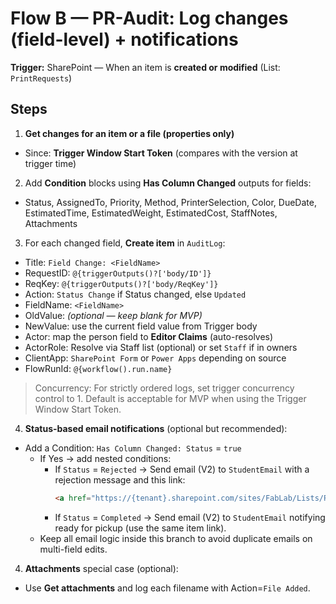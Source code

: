 # Flow B — PR-Audit: Log changes (field-level) + notifications

**Trigger:** SharePoint — When an item is **created or modified** (List: `PrintRequests`)

## Steps
1) **Get changes for an item or a file (properties only)**
- Since: **Trigger Window Start Token** (compares with the version at trigger time)

2) Add **Condition** blocks using **Has Column Changed** outputs for fields:
- Status, AssignedTo, Priority, Method, PrinterSelection, Color, DueDate, EstimatedTime, EstimatedWeight, EstimatedCost, StaffNotes, Attachments

3) For each changed field, **Create item** in `AuditLog`:
- Title: `Field Change: <FieldName>`
- RequestID: `@{triggerOutputs()?['body/ID']}`
- ReqKey: `@{triggerOutputs()?['body/ReqKey']}`
- Action: `Status Change` if Status changed, else `Updated`
- FieldName: `<FieldName>`
- OldValue: *(optional — keep blank for MVP)*
- NewValue: use the current field value from Trigger body
- Actor: map the person field to **Editor Claims** (auto-resolves)
- ActorRole: Resolve via Staff list (optional) or set `Staff` if in owners
- ClientApp: `SharePoint Form` or `Power Apps` depending on source
- FlowRunId: `@{workflow().run.name}`

> Concurrency: For strictly ordered logs, set trigger concurrency control to 1. Default is acceptable for MVP when using the Trigger Window Start Token.

4) **Status-based email notifications** (optional but recommended):
- Add a Condition: `Has Column Changed: Status` = `true`
  - If Yes → add nested conditions:
    - If `Status` = `Rejected` → Send email (V2) to `StudentEmail` with a rejection message and this link:
      ```html
      <a href="https://{tenant}.sharepoint.com/sites/FabLab/Lists/PrintRequests/DispForm.aspx?ID=@{triggerOutputs()?['body/ID']}">View your request details</a>
      ```
    - If `Status` = `Completed` → Send email (V2) to `StudentEmail` notifying ready for pickup (use the same item link).
  - Keep all email logic inside this branch to avoid duplicate emails on multi-field edits.

4) **Attachments** special case (optional):
- Use **Get attachments** and log each filename with Action=`File Added`.
